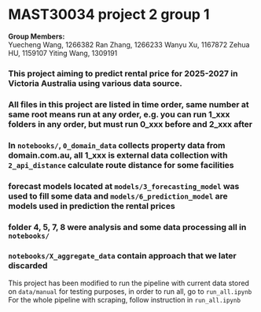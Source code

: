 # MAST30034 project 2 group 1

**Group Members:**  
Yuecheng Wang, 1266382
Ran Zhang, 1266233
Wanyu Xu, 1167872
Zehua HU, 1159107
Yiting Wang, 1309191

### This project aiming to predict rental price for 2025-2027 in Victoria Australia using various data source.

### All files in this project are listed in time order, same number at same root means run at any order, e.g. you can run 1_xxx folders in any order, but must run 0_xxx before and 2_xxx after

### In `notebooks/`, `0_domain_data` collects property data from domain.com.au, all 1_xxx is external data collection with `2_api_distance` calculate route distance for some facilities

### forecast models located at `models/3_forecasting_model` was used to fill some data and `models/6_prediction_model` are models used in prediction the rental prices

### folder 4, 5, 7, 8 were analysis and some data processing all in `notebooks/`

### `notebooks/X_aggregate_data` contain approach that we later discarded

This project has been modified to run the pipeline with current data stored on `data/manual` for testing purposes, in order to run all, go to `run_all.ipynb`
For the whole pipeline with scraping, follow instruction in `run_all.ipynb`


